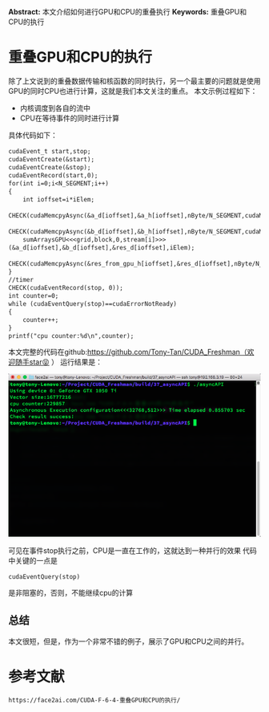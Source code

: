 

**Abstract:** 本文介绍如何进行GPU和CPU的重叠执行
**Keywords:** 重叠GPU和CPU的执行



# 重叠GPU和CPU的执行

除了上文说到的重叠数据传输和核函数的同时执行，另一个最主要的问题就是使用GPU的同时CPU也进行计算，这就是我们本文关注的重点。
本文示例过程如下：

- 内核调度到各自的流中
- CPU在等待事件的同时进行计算

具体代码如下：

```
cudaEvent_t start,stop;
cudaEventCreate(&start);
cudaEventCreate(&stop);
cudaEventRecord(start,0);
for(int i=0;i<N_SEGMENT;i++)
{
    int ioffset=i*iElem;
    CHECK(cudaMemcpyAsync(&a_d[ioffset],&a_h[ioffset],nByte/N_SEGMENT,cudaMemcpyHostToDevice,stream[i]));
    CHECK(cudaMemcpyAsync(&b_d[ioffset],&b_h[ioffset],nByte/N_SEGMENT,cudaMemcpyHostToDevice,stream[i]));
    sumArraysGPU<<<grid,block,0,stream[i]>>>(&a_d[ioffset],&b_d[ioffset],&res_d[ioffset],iElem);
    CHECK(cudaMemcpyAsync(&res_from_gpu_h[ioffset],&res_d[ioffset],nByte/N_SEGMENT,cudaMemcpyDeviceToHost,stream[i]));
}
//timer
CHECK(cudaEventRecord(stop, 0));
int counter=0;
while (cudaEventQuery(stop)==cudaErrorNotReady)
{
    counter++;
}
printf("cpu counter:%d\n",counter);
```



本文完整的代码在github:https://github.com/Tony-Tan/CUDA_Freshman（欢迎随手star😝 ）
运行结果是：

![re-1](imgs/re-1-20220325111402513.png)

可见在事件stop执行之前，CPU是一直在工作的，这就达到一种并行的效果
代码中关键的一点是

```
cudaEventQuery(stop)
```



是非阻塞的，否则，不能继续cpu的计算

## 总结

本文很短，但是，作为一个非常不错的例子，展示了GPU和CPU之间的并行。

# 参考文献 #

```
https://face2ai.com/CUDA-F-6-4-重叠GPU和CPU的执行/
```

